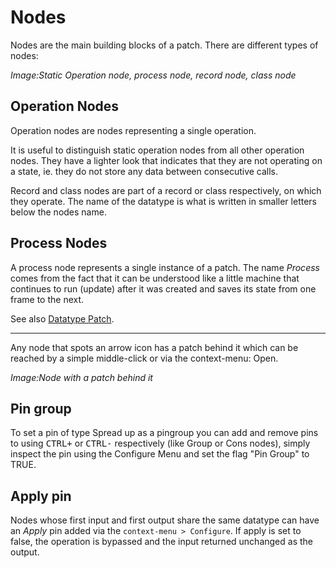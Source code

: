 # Nodes

Nodes are the main building blocks of a patch. There are different types of nodes:

*Image:Static Operation node, process node, record node, class node*

## Operation Nodes
Operation nodes are nodes representing a single operation.

It is useful to distinguish static operation nodes from all other operation nodes. They have a lighter look that indicates that they are not operating on a state, ie. they do not store any data between consecutive calls.

Record and class nodes are part of a record or class respectively, on which they operate. The name of the datatype is what is written in smaller letters below the nodes name.

## Process Nodes
A process node represents a single instance of a patch. The name _Process_ comes from the fact that it can be understood like a little machine that continues to run (update) after it was created and saves its state from one frame to the next.

See also [Datatype Patch](patches.md).

---

Any node that spots an arrow icon has a patch behind it which can be reached by a simple middle-click or via the context-menu: Open.

*Image:Node with a patch behind it*

## Pin group
To set a pin of type Spread up as a pingroup you can add and remove pins to using <span class="keyseq"><kbd>CTRL</kbd><kbd>+</kbd></span> or <span class="keyseq"><kbd>CTRL</kbd><kbd>-</kbd></span> respectively (like Group or Cons nodes), simply inspect the pin using the Configure Menu and set the flag "Pin Group" to TRUE.

## Apply pin
Nodes whose first input and first output share the same datatype can have an _Apply_ pin added via the `context-menu > Configure`. If apply is set to false, the operation is bypassed and the input returned unchanged as the output.
